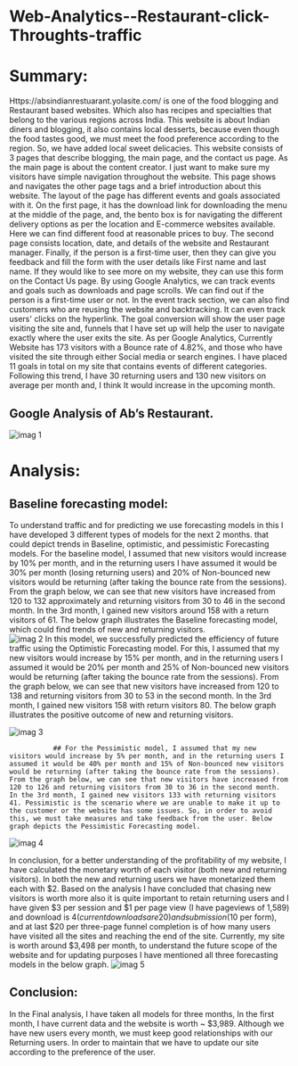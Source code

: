 # Web-Analytics--Restaurant-click-Throughts-traffic
# Summary:
Https://absindianrestuarant.yolasite.com/ is one of the food blogging and Restaurant based websites. Which also has recipes and specialties that belong to the various regions across India. This website is about Indian diners and blogging, it also contains local desserts, because even though the food tastes good, we must meet the food preference according to the region. So, we have added local sweet delicacies. This website consists of 3 pages that describe blogging, the main page, and the contact us page. As the main page is about the content creator. I just want to make sure my visitors have simple navigation throughout the website. This page shows and navigates the other page tags and a brief introduction about this website. The layout of the page has different events and goals associated with it. On the first page, it has the download link for downloading the menu at the middle of the page, and, the bento box is for navigating the different delivery options as per the location and E-commerce websites available. Here we can find different food at reasonable prices to buy. The second page consists location, date, and details of the website and Restaurant manager. Finally, if the person is a first-time user, then they can give you feedback and fill the form with the user details like First name and last name. If they would like to see more on my website, they can use this form on the Contact Us page.
By using Google Analytics, we can track events and goals such as downloads and page scrolls. We can find out if the person is a first-time user or not. In the event track section, we can also find customers who are reusing the website and backtracking. It can even track users' clicks on the hyperlink. The goal conversion will show the user page visiting the site and, funnels that I have set up will help the user to navigate exactly where the user exits the site. As per Google Analytics, Currently Website has 173 visitors with a Bounce rate of 4.82%, and those who have visited the site through either Social media or search engines. I have placed 11 goals in total on my site that contains events of different categories. Following this trend, I have 30 returning users and 130 new visitors on average per month and, I think It would increase in the upcoming month. 
## Google Analysis of Ab’s Restaurant.
 
![imag 1](https://user-images.githubusercontent.com/102891966/233195011-ef20ab90-49f9-4663-930b-f3af8098bca9.jpg)


# Analysis:
## Baseline forecasting model:
To understand traffic and for predicting we use forecasting models in this I have developed 3 different types of models for the next 2 months. that could depict trends in Baseline, optimistic, and pessimistic Forecasting models. For the baseline model, I assumed that new visitors would increase by 10% per month, and in the returning users I have assumed it would be 30% per month (losing returning users) and 20% of Non-bounced new visitors would be returning (after taking the bounce rate from the sessions). From the graph below, we can see that new visitors have increased from 120 to 132 approximately and returning visitors from 30 to 46 in the second month. In the 3rd month, I gained new visitors around 158 with a return visitors of 61. The below graph illustrates the Baseline forecasting model, which could find trends of new and returning visitors.   
![imag 2](https://user-images.githubusercontent.com/102891966/233195836-ace626bd-6601-41c0-bd9b-fbbfd8b53d08.jpg)
In this model, we successfully predicted the efficiency of future traffic using the Optimistic Forecasting model. For this, I assumed that my new visitors would increase by 15% per month, and in the returning users I assumed it would be 20% per month and 25% of Non-bounced new visitors would be returning (after taking the bounce rate from the sessions). From the graph below, we can see that new visitors have increased from 120 to 138 and returning visitors from 30 to 53 in the second month. In the 3rd month, I gained new visitors 158 with return visitors 80. The below graph illustrates the positive outcome of new and returning visitors.
 
![imag 3](https://user-images.githubusercontent.com/102891966/233195905-e933dd0e-00a2-46a8-91fd-764057eb7040.jpg)


               ## For the Pessimistic model, I assumed that my new visitors would increase by 5% per month, and in the returning users I assumed it would be 40% per month and 15% of Non-bounced new visitors would be returning (after taking the bounce rate from the sessions). From the graph below, we can see that new visitors have increased from 120 to 126 and returning visitors from 30 to 36 in the second month. In the 3rd month, I gained new visitors 133 with returning visitors 41. Pessimistic is the scenario where we are unable to make it up to the customer or the website has some issues. So, in order to avoid this, we must take measures and take feedback from the user. Below graph depicts the Pessimistic Forecasting model.
 
![imag 4](https://user-images.githubusercontent.com/102891966/233195945-cf4473e7-7495-4a41-9290-23c04360ca85.jpg)

In conclusion, for a better understanding of the profitability of my website, I have calculated the monetary worth of each visitor (both new and returning visitors). In both the new and returning users we have monetarized them each with $2. Based on the analysis I have concluded that chasing new visitors is worth more also it is quite important to retain returning users and I have given $3 per session and $1 per page view (I have pageviews of 1,589) and download is $4(current downloads are 20) and submission ($10 per form), and at last $20 per three-page funnel completion is of how many users have visited all the sites and reaching the end of the site. Currently, my site is worth around $3,498 per month, to understand the future scope of the website and for updating purposes I have mentioned all three forecasting models in the below graph. 
![imag 5](https://user-images.githubusercontent.com/102891966/233195984-befd7563-0d46-4eb7-b9fd-db23b113d444.jpg)
 
## Conclusion:
In the Final analysis, I have taken all models for three months, In the first month, I have current data and the website is worth ~ $3,989. Although we have new users every month, we must keep good relationships with our Returning users. In order to maintain that we have to update our site according to the preference of the user.
